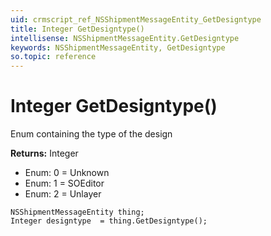 ```yaml
---
uid: crmscript_ref_NSShipmentMessageEntity_GetDesigntype
title: Integer GetDesigntype()
intellisense: NSShipmentMessageEntity.GetDesigntype
keywords: NSShipmentMessageEntity, GetDesigntype
so.topic: reference
---
```


# Integer GetDesigntype()

Enum containing the type of the design

**Returns:** Integer

* Enum: 0 = Unknown
* Enum: 1 = SOEditor
* Enum: 2 = Unlayer

```crmscript
NSShipmentMessageEntity thing;
Integer designtype  = thing.GetDesigntype();
```

